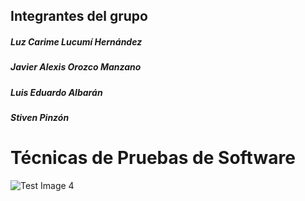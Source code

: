 ## Integrantes del grupo

##### Luz Carime Lucumí Hernández
##### Javier Alexis Orozco Manzano
##### Luis Eduardo Albarán
##### Stiven Pinzón

# Técnicas de Pruebas de Software

![Test Image 4](https://github.com/luisalvaran17/TPS_Proyecto/blob/master/diagrama_DB.png)
